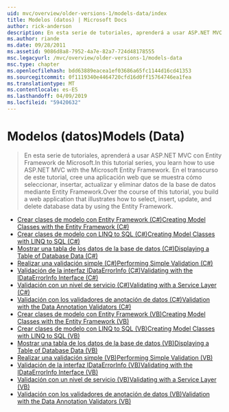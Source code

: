 ```yaml
---
uid: mvc/overview/older-versions-1/models-data/index
title: Modelos (datos) | Microsoft Docs
author: rick-anderson
description: En esta serie de tutoriales, aprenderá a usar ASP.NET MVC con Entity Framework de Microsoft. En el transcurso de este tutorial, cree una aplicación web...
ms.author: riande
ms.date: 09/28/2011
ms.assetid: 9086d8a8-7952-4a7e-82a7-724d48178555
msc.legacyurl: /mvc/overview/older-versions-1/models-data
msc.type: chapter
ms.openlocfilehash: bdd63889eacea1ef03686a65fc1144d16cd41353
ms.sourcegitcommit: 0f1119340e4464720cfd16d0ff15764746ea1fea
ms.translationtype: MT
ms.contentlocale: es-ES
ms.lasthandoff: 04/09/2019
ms.locfileid: "59420632"
---
```

# <a name="models-data"></a><span data-ttu-id="39273-104">Modelos (datos)</span><span class="sxs-lookup"><span data-stu-id="39273-104">Models (Data)</span></span>

> <span data-ttu-id="39273-105">En esta serie de tutoriales, aprenderá a usar ASP.NET MVC con Entity Framework de Microsoft.</span><span class="sxs-lookup"><span data-stu-id="39273-105">In this tutorial series, you learn how to use ASP.NET MVC with the Microsoft Entity Framework.</span></span> <span data-ttu-id="39273-106">En el transcurso de este tutorial, cree una aplicación web que se muestra cómo seleccionar, insertar, actualizar y eliminar datos de la base de datos mediante Entity Framework.</span><span class="sxs-lookup"><span data-stu-id="39273-106">Over the course of this tutorial, you build a web application that illustrates how to select, insert, update, and delete database data by using the Entity Framework.</span></span>


- [<span data-ttu-id="39273-107">Crear clases de modelo con Entity Framework (C#)</span><span class="sxs-lookup"><span data-stu-id="39273-107">Creating Model Classes with the Entity Framework (C#)</span></span>](creating-model-classes-with-the-entity-framework-cs.md)
- [<span data-ttu-id="39273-108">Crear clases de modelo con LINQ to SQL (C#)</span><span class="sxs-lookup"><span data-stu-id="39273-108">Creating Model Classes with LINQ to SQL (C#)</span></span>](creating-model-classes-with-linq-to-sql-cs.md)
- [<span data-ttu-id="39273-109">Mostrar una tabla de los datos de la base de datos (C#)</span><span class="sxs-lookup"><span data-stu-id="39273-109">Displaying a Table of Database Data (C#)</span></span>](displaying-a-table-of-database-data-cs.md)
- [<span data-ttu-id="39273-110">Realizar una validación simple (C#)</span><span class="sxs-lookup"><span data-stu-id="39273-110">Performing Simple Validation (C#)</span></span>](performing-simple-validation-cs.md)
- [<span data-ttu-id="39273-111">Validación de la interfaz IDataErrorInfo (C#)</span><span class="sxs-lookup"><span data-stu-id="39273-111">Validating with the IDataErrorInfo Interface (C#)</span></span>](validating-with-the-idataerrorinfo-interface-cs.md)
- [<span data-ttu-id="39273-112">Validación con un nivel de servicio (C#)</span><span class="sxs-lookup"><span data-stu-id="39273-112">Validating with a Service Layer (C#)</span></span>](validating-with-a-service-layer-cs.md)
- [<span data-ttu-id="39273-113">Validación con los validadores de anotación de datos (C#)</span><span class="sxs-lookup"><span data-stu-id="39273-113">Validation with the Data Annotation Validators (C#)</span></span>](validation-with-the-data-annotation-validators-cs.md)
- [<span data-ttu-id="39273-114">Crear clases de modelo con Entity Framework (VB)</span><span class="sxs-lookup"><span data-stu-id="39273-114">Creating Model Classes with the Entity Framework (VB)</span></span>](creating-model-classes-with-the-entity-framework-vb.md)
- [<span data-ttu-id="39273-115">Crear clases de modelo con LINQ to SQL (VB)</span><span class="sxs-lookup"><span data-stu-id="39273-115">Creating Model Classes with LINQ to SQL (VB)</span></span>](creating-model-classes-with-linq-to-sql-vb.md)
- [<span data-ttu-id="39273-116">Mostrar una tabla de los datos de la base de datos (VB)</span><span class="sxs-lookup"><span data-stu-id="39273-116">Displaying a Table of Database Data (VB)</span></span>](displaying-a-table-of-database-data-vb.md)
- [<span data-ttu-id="39273-117">Realizar una validación simple (VB)</span><span class="sxs-lookup"><span data-stu-id="39273-117">Performing Simple Validation (VB)</span></span>](performing-simple-validation-vb.md)
- [<span data-ttu-id="39273-118">Validación de la interfaz IDataErrorInfo (VB)</span><span class="sxs-lookup"><span data-stu-id="39273-118">Validating with the IDataErrorInfo Interface (VB)</span></span>](validating-with-the-idataerrorinfo-interface-vb.md)
- [<span data-ttu-id="39273-119">Validación con un nivel de servicio (VB)</span><span class="sxs-lookup"><span data-stu-id="39273-119">Validating with a Service Layer (VB)</span></span>](validating-with-a-service-layer-vb.md)
- [<span data-ttu-id="39273-120">Validación con los validadores de anotación de datos (VB)</span><span class="sxs-lookup"><span data-stu-id="39273-120">Validation with the Data Annotation Validators (VB)</span></span>](validation-with-the-data-annotation-validators-vb.md)
